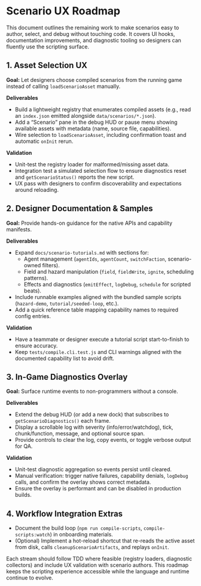# Scenario UX Roadmap

This document outlines the remaining work to make scenarios easy to author, select, and debug without touching code. It covers UI hooks, documentation improvements, and diagnostic tooling so designers can fluently use the scripting surface.

## 1. Asset Selection UX

**Goal:** Let designers choose compiled scenarios from the running game instead of calling `loadScenarioAsset` manually.

**Deliverables**
- Build a lightweight registry that enumerates compiled assets (e.g., read an `index.json` emitted alongside `data/scenarios/*.json`).
- Add a “Scenario” pane in the debug HUD or pause menu showing available assets with metadata (name, source file, capabilities).
- Wire selection to `loadScenarioAsset`, including confirmation toast and automatic `onInit` rerun.

**Validation**
- Unit-test the registry loader for malformed/missing asset data.
- Integration test a simulated selection flow to ensure diagnostics reset and `getScenarioStatus()` reports the new script.
- UX pass with designers to confirm discoverability and expectations around reloading.

## 2. Designer Documentation & Samples

**Goal:** Provide hands-on guidance for the native APIs and capability manifests.

**Deliverables**
- Expand `docs/scenario-tutorials.md` with sections for:
  - Agent management (`agentIds`, `agentCount`, `switchFaction`, scenario-owned filters).
  - Field and hazard manipulation (`field`, `fieldWrite`, `ignite`, scheduling patterns).
  - Effects and diagnostics (`emitEffect`, `logDebug`, `schedule` for scripted beats).
- Include runnable examples aligned with the bundled sample scripts (`hazard-demo`, `tutorial/seeded-loop`, etc.).
- Add a quick reference table mapping capability names to required config entries.

**Validation**
- Have a teammate or designer execute a tutorial script start-to-finish to ensure accuracy.
- Keep `tests/compile.cli.test.js` and CLI warnings aligned with the documented capability list to avoid drift.

## 3. In-Game Diagnostics Overlay

**Goal:** Surface runtime events to non-programmers without a console.

**Deliverables**
- Extend the debug HUD (or add a new dock) that subscribes to `getScenarioDiagnostics()` each frame.
- Display a scrollable log with severity (info/error/watchdog), tick, chunk/function, message, and optional source span.
- Provide controls to clear the log, copy events, or toggle verbose output for QA.

**Validation**
- Unit-test diagnostic aggregation so events persist until cleared.
- Manual verification: trigger native failures, capability denials, `logDebug` calls, and confirm the overlay shows correct metadata.
- Ensure the overlay is performant and can be disabled in production builds.

## 4. Workflow Integration Extras

- Document the build loop (`npm run compile-scripts`, `compile-scripts:watch`) in onboarding materials.
- (Optional) Implement a hot-reload shortcut that re-reads the active asset from disk, calls `cleanupScenarioArtifacts`, and replays `onInit`.

Each stream should follow TDD where feasible (registry loaders, diagnostic collectors) and include UX validation with scenario authors. This roadmap keeps the scripting experience accessible while the language and runtime continue to evolve.
